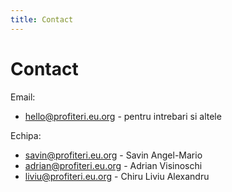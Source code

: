 ```yaml
---
title: Contact
---
```


# Contact

Email:

-   [hello@profiteri.eu.org](mailto:hello@profiteri.eu.org) - pentru intrebari si altele

Echipa:

-   [savin@profiteri.eu.org](mailto:savin@profiteri.eu.org) - Savin Angel-Mario
-   [adrian@profiteri.eu.org](maito:adrian@profiteri.eu.org) - Adrian Visinoschi
-   [liviu@profiteri.eu.org](maito:liviu@profiteri.eu.org) - Chiru Liviu Alexandru
